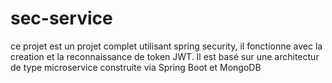 # sec-service

ce projet est un projet complet utilisant spring security, il fonctionne avec la creation et la reconnaissance de token JWT. 
Il est basé sur une architectur de type microservice construite via Spring Boot et MongoDB

